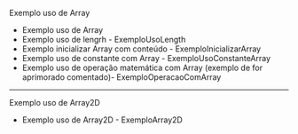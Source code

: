 Exemplo uso de Array

- Exemplo uso de Array 
- Exemplo uso de lengrh - ExemploUsoLength
- Exemplo inicializar Array com conteúdo - ExemploInicializarArray
- Exemplo uso de constante com Array - ExemploUsoConstanteArray
- Exemplo uso de operação matemática com Array (exemplo de for aprimorado comentado)- ExemploOperacaoComArray
 
 
 ----------------------------------------

Exemplo uso de Array2D 

- Exemplo uso de Array2D - ExemploArray2D
